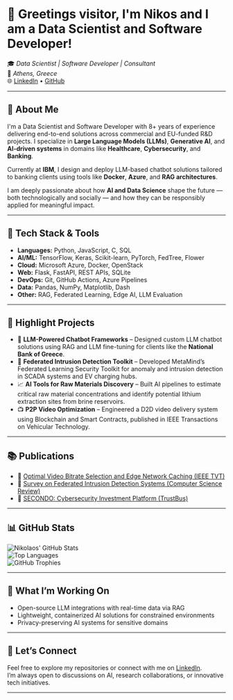 # 👋 Greetings visitor, I'm Nikos and I am a Data Scientist and Software Developer!

🎓 *Data Scientist | Software Developer | Consultant*  
📍 *Athens, Greece*  
🌐 [LinkedIn](https://www.linkedin.com/in/nepiskopos) • [GitHub](https://github.com/nepiskopos)

---

## 💼 About Me

I'm a Data Scientist and Software Developer with 8+ years of experience delivering end-to-end solutions across commercial and EU-funded R&D projects. I specialize in **Large Language Models (LLMs)**, **Generative AI**, and **AI-driven systems** in domains like **Healthcare**, **Cybersecurity**, and **Banking**.

Currently at **IBM**, I design and deploy LLM-based chatbot solutions tailored to banking clients using tools like **Docker**, **Azure**, and **RAG architectures**.

I am deeply passionate about how **AI and Data Science** shape the future — both technologically and socially — and how they can be responsibly applied for meaningful impact.

---

## 🔧 Tech Stack & Tools

- **Languages:** Python, JavaScript, C, SQL  
- **AI/ML:** TensorFlow, Keras, Scikit-learn, PyTorch, FedTree, Flower  
- **Cloud:** Microsoft Azure, Docker, OpenStack  
- **Web:** Flask, FastAPI, REST APIs, SQLite  
- **DevOps:** Git, GitHub Actions, Azure Pipelines  
- **Data:** Pandas, NumPy, Matplotlib, Dash  
- **Other:** RAG, Federated Learning, Edge AI, LLM Evaluation  

---

## 🚀 Highlight Projects

- 💬 **LLM-Powered Chatbot Frameworks** – Designed custom LLM chatbot solutions using RAG and LLM fine-tuning for clients like the **National Bank of Greece**.  
- 🧠 **Federated Intrusion Detection Toolkit** – Developed MetaMind’s Federated Learning Security Toolkit for anomaly and intrusion detection in SCADA systems and EV charging hubs.  
- 📈 **AI Tools for Raw Materials Discovery** – Built AI pipelines to estimate critical raw material concentrations and identify potential lithium extraction sites from brine reservoirs.  
- 📺 **P2P Video Optimization** – Engineered a D2D video delivery system using Blockchain and Smart Contracts, published in IEEE Transactions on Vehicular Technology.  

---

## 📚 Publications

- 📖 [Optimal Video Bitrate Selection and Edge Network Caching (IEEE TVT)](https://doi.org/10.1109/TVT.2023.3329662)  
- 📖 [Survey on Federated Intrusion Detection Systems (Computer Science Review)](https://doi.org/10.1016/j.cosrev.2024.100717)  
- 📖 [SECONDO: Cybersecurity Investment Platform (TrustBus)](https://doi.org/10.1007/978-3-030-58986-8_5)  

---

## 📊 GitHub Stats

![Nikolaos' GitHub Stats](https://github-readme-stats.vercel.app/api?username=nepiskopos&show_icons=true&theme=default&hide_title=false)  
![Top Languages](https://github-readme-stats.vercel.app/api/top-langs/?username=nepiskopos&layout=compact&langs_count=6&hide_progress=false)  
![GitHub Trophies](https://github-profile-trophy.vercel.app/?username=nepiskopos&theme=flat&column=7)

---

## 🧩 What I’m Working On

- Open-source LLM integrations with real-time data via RAG  
- Lightweight, containerized AI solutions for constrained environments  
- Privacy-preserving AI systems for sensitive domains  

---

## 🤝 Let’s Connect

Feel free to explore my repositories or connect with me on [LinkedIn](https://www.linkedin.com/in/nepiskopos).  
I’m always open to discussions on AI, research collaborations, or innovative tech initiatives.

<!-- Email hidden intentionally -->
<!-- Contact: nepisko [at] gmail [dot] com -->

---
